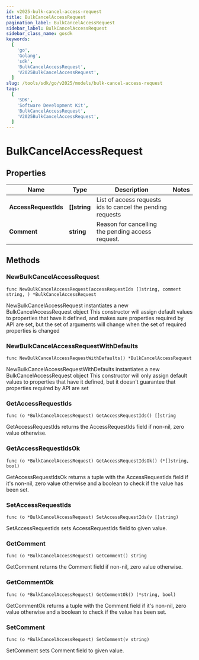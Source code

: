```yaml
---
id: v2025-bulk-cancel-access-request
title: BulkCancelAccessRequest
pagination_label: BulkCancelAccessRequest
sidebar_label: BulkCancelAccessRequest
sidebar_class_name: gosdk
keywords:
  [
    'go',
    'Golang',
    'sdk',
    'BulkCancelAccessRequest',
    'V2025BulkCancelAccessRequest',
  ]
slug: /tools/sdk/go/v2025/models/bulk-cancel-access-request
tags:
  [
    'SDK',
    'Software Development Kit',
    'BulkCancelAccessRequest',
    'V2025BulkCancelAccessRequest',
  ]
---
```


# BulkCancelAccessRequest

## Properties

| Name | Type | Description | Notes |
| --- | --- | --- | --- |
| **AccessRequestIds** | **[]string** | List of access requests ids to cancel the pending requests |
| **Comment** | **string** | Reason for cancelling the pending access request. |

## Methods

### NewBulkCancelAccessRequest

`func NewBulkCancelAccessRequest(accessRequestIds []string, comment string, ) *BulkCancelAccessRequest`

NewBulkCancelAccessRequest instantiates a new BulkCancelAccessRequest object This constructor will assign default values to properties that have it defined, and makes sure properties required by API are set, but the set of arguments will change when the set of required properties is changed

### NewBulkCancelAccessRequestWithDefaults

`func NewBulkCancelAccessRequestWithDefaults() *BulkCancelAccessRequest`

NewBulkCancelAccessRequestWithDefaults instantiates a new BulkCancelAccessRequest object This constructor will only assign default values to properties that have it defined, but it doesn't guarantee that properties required by API are set

### GetAccessRequestIds

`func (o *BulkCancelAccessRequest) GetAccessRequestIds() []string`

GetAccessRequestIds returns the AccessRequestIds field if non-nil, zero value otherwise.

### GetAccessRequestIdsOk

`func (o *BulkCancelAccessRequest) GetAccessRequestIdsOk() (*[]string, bool)`

GetAccessRequestIdsOk returns a tuple with the AccessRequestIds field if it's non-nil, zero value otherwise and a boolean to check if the value has been set.

### SetAccessRequestIds

`func (o *BulkCancelAccessRequest) SetAccessRequestIds(v []string)`

SetAccessRequestIds sets AccessRequestIds field to given value.

### GetComment

`func (o *BulkCancelAccessRequest) GetComment() string`

GetComment returns the Comment field if non-nil, zero value otherwise.

### GetCommentOk

`func (o *BulkCancelAccessRequest) GetCommentOk() (*string, bool)`

GetCommentOk returns a tuple with the Comment field if it's non-nil, zero value otherwise and a boolean to check if the value has been set.

### SetComment

`func (o *BulkCancelAccessRequest) SetComment(v string)`

SetComment sets Comment field to given value.
